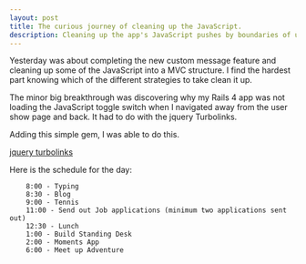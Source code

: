 ```yaml
---
layout: post
title: The curious journey of cleaning up the JavaScript.
description: Cleaning up the app's JavaScript pushes by boundaries of understanding of MVC.
---
```


Yesterday was about completing the new custom message feature and cleaning up some of the JavaScript into a MVC structure.  I find the hardest part knowing which of the different strategies to take clean it up.

The minor big breakthrough was discovering why my Rails 4 app was not loading the JavaScript toggle switch when I navigated away from the user show page and back.  It had to do with the jquery Turbolinks.

Adding this simple gem, I was able to do this.

[jquery turbolinks](https://github.com/kossnocorp/jquery.turbolinks)

Here is the schedule for the day:

		8:00 - Typing
		8:30 - Blog
		9:00 - Tennis
		11:00 - Send out Job applications (minimum two applications sent out)
		12:30 - Lunch
		1:00 - Build Standing Desk
		2:00 - Moments App
		6:00 - Meet up Adventure